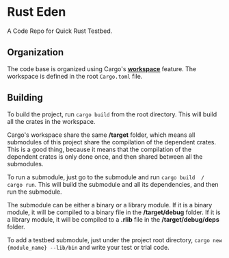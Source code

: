 # Rust Eden

[//]: # ([![Build Status]&#40;https://travis-ci.org/EdenServer/eden.svg?branch=master&#41;]&#40;https://travis-ci.org/EdenServer/eden&#41;)

[//]: # ([![Build status]&#40;https://ci.appveyor.com/api/projects/status/0q7q7q7q7q7q7q7q?svg=true&#41;]&#40;https://ci.appveyor.com/project/EdenServer/eden&#41;)

[//]: # ([![Discord]&#40;https://img.shields.io/discord/308323056592486420.svg&#41;]&#40;https://discord.gg/0q7q7q7q7q7q7q7q&#41;)

[//]: # ([![License]&#40;https://img.shields.io/badge/license-MIT-blue.svg&#41;]&#40;&#41;)

A Code Repo for Quick Rust Testbed.

## Organization
The code base is organized using Cargo's [**workspace**](https://doc.rust-lang.org/book/ch14-03-cargo-workspaces.html) feature. The workspace is defined in the root `Cargo.toml` file.

## Building
To build the project, run `cargo build` from the root directory. This will build all the crates in the workspace.

Cargo's workspace share the same **/target** folder, which means all submodules of this project share the compilation of the dependent crates. This is a good thing, because it means that the compilation of the dependent crates is only done once, and then shared between all the submodules.

To run a submodule, just go to the submodule and run `cargo build  / cargo run`. This will build the submodule and all its dependencies, and then run the submodule.

The submodule can be either a binary or a library module. If it is a binary module, it will be compiled to a binary file in the **/target/debug** folder. If it is a library module, it will be compiled to a **.rlib** file in the **/target/debug/deps** folder.

To add a testbed submodule, just under the project root directory, `cargo new {module_name} --lib/bin` and write your test or trial code. 


